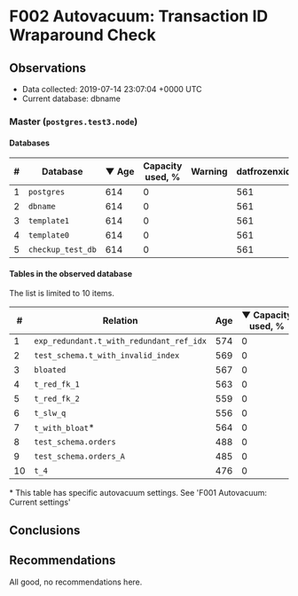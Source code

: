 # F002 Autovacuum: Transaction ID Wraparound Check #

## Observations ##
- Data collected: 2019-07-14 23:07:04 +0000 UTC
- Current database: dbname




### Master (`postgres.test3.node`) ###


#### Databases ####


| \# | Database | &#9660;&nbsp;Age | Capacity used, % | Warning | datfrozenxid |
|--|--------|-----|------------------|---------|--------------|
| 1 |`postgres`|614 |0 |  |561 |
| 2 |`dbname`|614 |0 |  |561 |
| 3 |`template1`|614 |0 |  |561 |
| 4 |`template0`|614 |0 |  |561 |
| 5 |`checkup_test_db`|614 |0 |  |561 |


#### Tables in the observed database ####
The list is limited to 10 items.

| \# | Relation | Age | &#9660;&nbsp;Capacity used, % | Warning |rel_relfrozenxid | toast_relfrozenxid |
|---|-------|-----|------------------|---------|-----------------|--------------------|
| 1 |`exp_redundant.t_with_redundant_ref_idx` |574 |0 |  |601 |0 |
| 2 |`test_schema.t_with_invalid_index` |569 |0 |  |606 |0 |
| 3 |`bloated` |567 |0 |  |608 |0 |
| 4 |`t_red_fk_1` |563 |0 |  |612 |0 |
| 5 |`t_red_fk_2` |559 |0 |  |616 |0 |
| 6 |`t_slw_q` |556 |0 |  |619 |0 |
| 7 |`t_with_bloat`\* |564 |0 |  |611 |0 |
| 8 |`test_schema.orders` |488 |0 |  |687 |0 |
| 9 |`test_schema.orders_A` |485 |0 |  |690 |0 |
| 10 |`t_4` |476 |0 |  |699 |0 |


\* This table has specific autovacuum settings. See 'F001 Autovacuum: Current settings'


## Conclusions ##
 


## Recommendations ##
  All good, no recommendations here.
 

